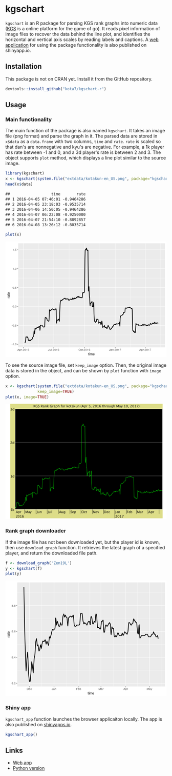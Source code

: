 kgschart
================

`kgschart` is an R package for parsing KGS rank graphs into numeric data ([KGS](http://gokgs.com/) is a online platform for the game of go). It reads pixel information of image files to recover the data behind the line plot, and identifies the horizontal and vertical axis scales by reading labels and captions. A [web application](https://kota.shinyapps.io/kgschart-app/) for using the package functionality is also published on shinyapp.io.

Installation
------------

This package is not on CRAN yet. Install it from the GitHub repository.

``` r
devtools::install_github("kota7/kgschart-r")
```

Usage
-----

### Main functionality

The main function of the package is also named `kgschart`. It takes an image file (png format) and parse the graph in it. The parsed data are stored in `x$data` as a `data.frame` with two columns, `time` and `rate`. `rate` is scaled so that dan's are nonnegative and kyu's are negative. For example, a 1k player has rate between -1 and 0, and a 3d player's rate is between 2 and 3. The object supports `plot` method, which displays a line plot similar to the source image.

``` r
library(kgschart)
x <- kgschart(system.file("extdata/kotakun-en_US.png", package="kgschart"))
head(x$data)
```

    ##                  time       rate
    ## 1 2016-04-05 07:46:01 -0.9464286
    ## 2 2016-04-05 23:18:03 -0.9535714
    ## 3 2016-04-06 14:50:05 -0.9464286
    ## 4 2016-04-07 06:22:08 -0.9250000
    ## 5 2016-04-07 21:54:10 -0.8892857
    ## 6 2016-04-08 13:26:12 -0.8035714

``` r
plot(x)
```

![](index_files/figure-markdown_github/unnamed-chunk-1-1.png)

To see the source image file, set `keep_image` option. Then, the original image data is stored in the object, and can be shown by `plot` function with `image` option.

``` r
x <- kgschart(system.file("extdata/kotakun-en_US.png", package="kgschart"),
              keep_image=TRUE)
plot(x, image=TRUE)
```

![](index_files/figure-markdown_github/unnamed-chunk-2-1.png)

### Rank graph downloader

If the image file has not been downloaded yet, but the player id is known, then use `download_graph` function. It retrieves the latest graph of a specified player, and return the downloaded file path.

``` r
f <- download_graph('Zen19L')
y <- kgschart(f)
plot(y)
```

![](index_files/figure-markdown_github/unnamed-chunk-3-1.png)

### Shiny app

`kgschart_app` function launches the browser applicaiton locally. The app is also published on [shinyapps.io](https://kota.shinyapps.io/kgschart-app/).

``` r
kgschart_app()
```

Links
-----

-   [Web app](https://kota.shinyapps.io/kgschart-app/)
-   [Python version](https://github.com/kota7/kgschart)
